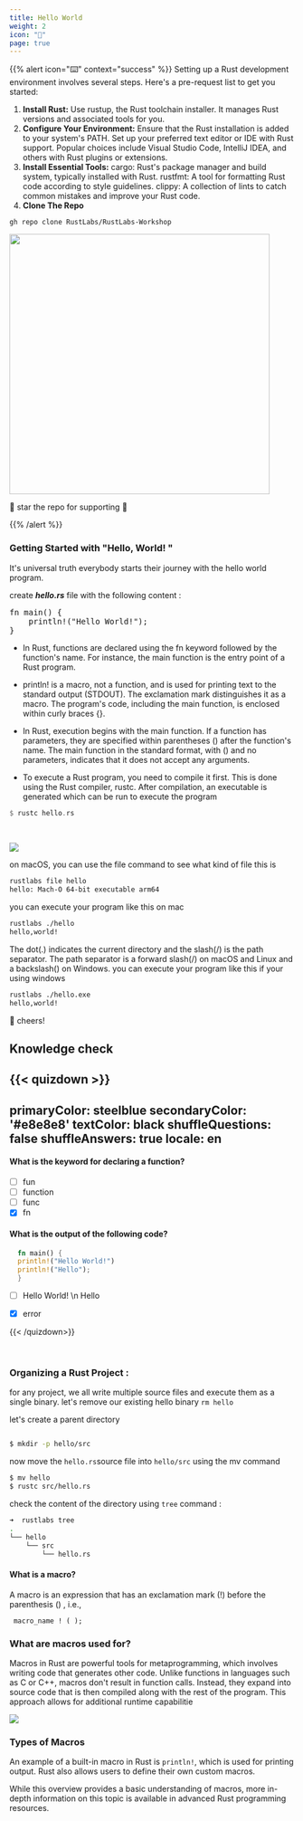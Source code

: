 ```yaml
---
title: Hello World
weight: 2
icon: "👋"
page: true
---
```


{{% alert icon="⌨️" context="success" %}}
Setting up a Rust development environment involves several steps. Here's a pre-request list to get you started:

1. **Install Rust:**
Use rustup, the Rust toolchain installer. It manages Rust versions and associated tools for you.
2. **Configure Your Environment:**
Ensure that the Rust installation is added to your system's PATH.
Set up your preferred text editor or IDE with Rust support. Popular choices include Visual Studio Code, IntelliJ IDEA, and others with Rust plugins or extensions.
3. **Install Essential Tools:**
cargo: Rust's package manager and build system, typically installed with Rust.
rustfmt: A tool for formatting Rust code according to style guidelines.
clippy: A collection of lints to catch common mistakes and improve your Rust code.
4. **Clone The Repo** 
```
gh repo clone RustLabs/RustLabs-Workshop
```

 <a href="https://github.com/RustLabs/RustLabs-Workshop"><img src="https://github-link-card.s3.ap-northeast-1.amazonaws.com/RustLabs/RustLabs-Workshop.png" width="460px"></a>

🌟 star the repo for supporting 🙏

{{% /alert %}}


### Getting Started with "Hello, World! "

It's universal truth everybody starts their journey with the hello world program.

create ***hello.rs*** file with the following content :


<!-- code snippet -->
<pre>fn main() {
    println!("Hello World!");
}</pre>

<!-- playground widget attaches to the previous snippet -->
<codapi-snippet sandbox="rust" editor="basic">
</codapi-snippet>

<!-- playground script -->
<script src="https://unpkg.com/@antonz/codapi/dist/snippet.js">
</script>


* In Rust, functions are declared using the fn keyword followed by the function's name. For instance, the main function is the entry point of a Rust program.

* println! is a macro, not a function, and is used for printing text to the standard output (STDOUT). The exclamation mark distinguishes it as a macro.
The program's code, including the main function, is enclosed within curly braces {}.

* In Rust, execution begins with the main function. If a function has parameters, they are specified within parentheses () after the function's name. The main function in the standard format, with () and no parameters, indicates that it does not accept any arguments.

* To execute a Rust program, you need to compile it first. This is done using the Rust compiler, rustc. After compilation, an executable is generated which can be run to execute the program

```rust
$ rustc hello.rs
```
<br>

![](/img/diagrams/1.hello-world.png)

on macOS, you can use the file command to see what kind of file this is

```bash
rustlabs file hello
hello: Mach-O 64-bit executable arm64
```

you can execute your program like this on mac

```bash
rustlabs ./hello
hello,world!
```

The dot(.) indicates the current directory and the slash(/) is the path separator. The path separator is a forward slash(/) on macOS and Linux and a backslash(\) on Windows.
you can execute your program like this if your using windows

```bash
rustlabs ./hello.exe
hello,world!
```

🍾 cheers!


## Knowledge check 


{{< quizdown >}}
---
primaryColor: steelblue
secondaryColor: '#e8e8e8'
textColor: black
shuffleQuestions: false
shuffleAnswers: true
locale: en
---

#### What is the keyword for declaring a function?

- [ ]  fun
- [ ]  function
- [ ]  func
- [x]  fn

#### What is the output of the following code?

  ```rust
    fn main() {
    println!("Hello World!")
    println!("Hello");
    }
  ```
 
  - [ ]  Hello World! \n
         Hello
  - [X] error


{{< /quizdown>}}

<br>


### Organizing a Rust Project :

for any project, we all write multiple source files and execute them as a single binary. let's remove our existing hello binary `rm hello`

let's create a parent directory

```bash

$ mkdir -p hello/src
```

now move the `hello.rs`source file into `hello/src` using the mv command

```bash
$ mv hello 
$ rustc src/hello.rs
```

check the content of the directory using `tree` command :

```bash
➜  rustlabs tree
.
└── hello
    └── src
        └── hello.rs
```


#### What is a macro?


A macro is an expression that has
an exclamation mark (!) before the parenthesis () , i.e.,


``` macro_name ! ( );```
                                 
### What are macros used for?

Macros in Rust are powerful tools for metaprogramming, which involves writing code that generates other code. Unlike functions in languages such as C or C++, macros don't result in function calls. Instead, they expand into source code that is then compiled along with the rest of the program. This approach allows for additional runtime capabilitie     


![](/img/metaprogram.png)

### Types of Macros

An example of a built-in macro in Rust is ```println!```, which is used for printing output. Rust also allows users to define their own custom macros.


While this overview provides a basic understanding of macros, more in-depth information on this topic is available in advanced Rust programming resources.










   

